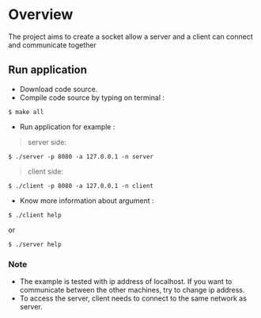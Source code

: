 # Overview
The project aims to create a socket allow a server and a client can connect and communicate together

## Run application
- Download code source.
- Compile code source by typing on terminal :
```
$ make all
```

- Run application for example :
> server side:
 ```
$ ./server -p 8080 -a 127.0.0.1 -n server
```

> client side:
 ```
$ ./client -p 8080 -a 127.0.0.1 -n client
```

- Know more information about argument :
 ```
$ ./client help
```
or
 ```
$ ./server help
```
### Note

- The example is tested with ip address of localhost. If you want to communicate between the other machines, try to change ip address.
- To access the server, client needs to connect to the same network as server.